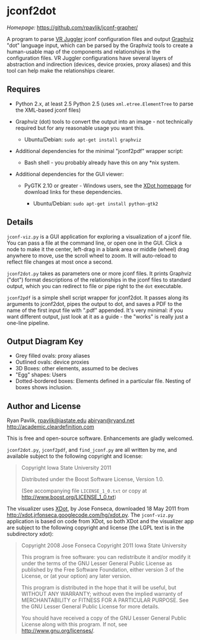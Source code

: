 jconf2dot
=========

*Homepage:* https://github.com/rpavlik/jconf-grapher/

A program to parse [VR Juggler][1] jconf configuration files and output
[Graphviz][2] "dot" language input, which can be parsed by the Graphviz
tools to create a human-usable map of the components and relationships
in the configuration files. VR Juggler configurations have several
layers of abstraction and indirection (devices, device proxies, proxy
aliases) and this tool can help make the relationships clearer.

Requires
--------
* Python 2.x, at least 2.5 Python 2.5 (uses `xml.etree.ElementTree` to
	parse the XML-based jconf files)

* Graphviz (dot) tools to convert the output into an image - not
	technically required but for any reasonable usage you want this.

	* Ubuntu/Debian: `sudo apt-get install graphviz`

* Additional dependencies for the minimal "jconf2pdf" wrapper script:

	* Bash shell - you probably already have this on any *nix system.

* Additional dependencies for the GUI viewer:

	* PyGTK 2.10 or greater - Windows users, see the [XDot homepage][3]
		for download links for these dependencies.

		* Ubuntu/Debian: `sudo apt-get install python-gtk2`

Details
-------
`jconf-viz.py` is a GUI application for exploring a visualization of a
jconf file. You can pass a file at the command line, or open one in the
GUI. Click a node to make it the center, left-drag in a blank area or
middle (wheel) drag anywhere to move, use the scroll wheel to zoom. It
will auto-reload to reflect file changes at most once a second.

`jconf2dot.py` takes as parameters one or more jconf files. It prints
Graphviz ("dot") format descriptions of the relationships in the jconf
files to standard output, which you can redirect to file or pipe right
to the `dot` executable.

`jconf2pdf` is a simple shell script wrapper for jconf2dot. It passes
along its arguments to jconf2dot, pipes the output to dot, and saves a
PDF to the name of the first input file with ".pdf" appended. It's very
minimal: if you want different output, just look at it as a guide - the
"works" is really just a one-line pipeline.

Output Diagram Key
------------------

* Grey filled ovals: proxy aliases
* Outlined ovals: device proxies
* 3D Boxes: other elements, assumed to be decives
* "Egg" shapes: Users
* Dotted-bordered boxes: Elements defined in a particular file. Nesting
	of boxes shows inclusion.

Author and License
------------------
Ryan Pavlik, <rpavlik@iastate.edu> <abiryan@ryand.net>
<http://academic.cleardefinition.com>

This is free and open-source software. Enhancements are gladly welcomed.

`jconf2dot.py`, `jconf2pdf`, and `find_jconf.py` are all written by me,
and available subject to the following copyright and license:

> Copyright Iowa State University 2011
>
> Distributed under the Boost Software License, Version 1.0.
>
> (See accompanying file `LICENSE_1_0.txt` or copy at
> <http://www.boost.org/LICENSE_1_0.txt>)

The visualizer uses [XDot][3], by Jose Fonseca, downloaded 18 May 2011
from <http://xdot.jrfonseca.googlecode.com/hg/xdot.py>. The
`jconf-viz.py` application is based on code from XDot, so both XDot and
the visualizer app are subject to the following copyright and license
(the LGPL text is in the subdirectory xdot):

> Copyright 2008 Jose Fonseca
> Copyright 2011 Iowa State University
>
> This program is free software: you can redistribute it and/or modify it
> under the terms of the GNU Lesser General Public License as published
> by the Free Software Foundation, either version 3 of the License, or
> (at your option) any later version.
>
> This program is distributed in the hope that it will be useful,
> but WITHOUT ANY WARRANTY; without even the implied warranty of
> MERCHANTABILITY or FITNESS FOR A PARTICULAR PURPOSE.  See the
> GNU Lesser General Public License for more details.
>
> You should have received a copy of the GNU Lesser General Public License
> along with this program.  If not, see <http://www.gnu.org/licenses/>.



[1]: http://vrjuggler.googlecode.com/ "VR Juggler"
[2]: http://www.graphviz.org/ "Graphviz"
[3]: http://code.google.com/p/jrfonseca/wiki/XDot
